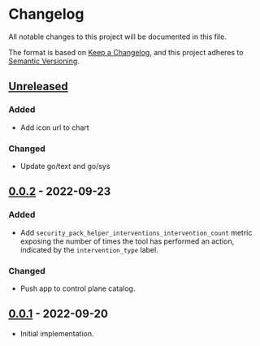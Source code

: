 # Changelog

All notable changes to this project will be documented in this file.

The format is based on [Keep a Changelog](https://keepachangelog.com/en/1.0.0/),
and this project adheres to [Semantic Versioning](https://semver.org/spec/v2.0.0.html).

## [Unreleased]

### Added

- Add icon url to chart

### Changed

- Update go/text and go/sys

## [0.0.2] - 2022-09-23

### Added

- Add `security_pack_helper_interventions_intervention_count` metric exposing the number of times the tool has performed an action, indicated by the `intervention_type` label.

### Changed

- Push app to control plane catalog.

## [0.0.1] - 2022-09-20

- Initial implementation.

[Unreleased]: https://github.com/giantswarm/security-pack-helper/compare/v0.0.2...HEAD
[0.0.2]: https://github.com/giantswarm/security-pack-helper/compare/v0.0.1...v0.0.2
[0.0.1]: https://github.com/giantswarm/security-pack-helper/releases/tag/v0.0.1

